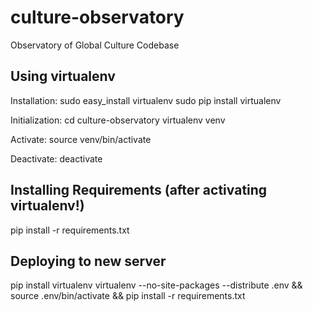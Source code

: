 culture-observatory
===================

Observatory of Global Culture Codebase

Using virtualenv
-------------------
Installation:
sudo easy_install virtualenv
sudo pip install virtualenv

Initialization:
cd culture-observatory
virtualenv venv

Activate:
source venv/bin/activate

Deactivate:
deactivate

Installing Requirements (after activating virtualenv!)
-------------------
pip install -r requirements.txt

Deploying to new server
-------------------
pip install virtualenv
virtualenv --no-site-packages --distribute .env && source .env/bin/activate && pip install -r requirements.txt